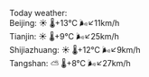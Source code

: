 Today weather:  
Beijing: ☀️   🌡️+13°C 🌬️↙11km/h  
Tianjin: ☀️   🌡️+9°C 🌬️↙25km/h  
Shijiazhuang: ☀️   🌡️+12°C 🌬️↙9km/h  
Tangshan: ⛅️  🌡️+8°C 🌬️↙27km/h  
